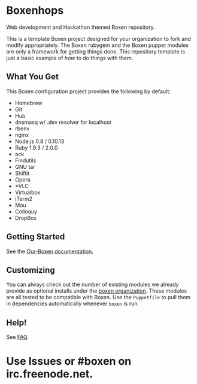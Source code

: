 Boxenhops
=========

Web development and Hackathon themed Boxen repository.

This is a template Boxen project designed for your organization to fork and
modify appropriately.
The Boxen rubygem and the Boxen puppet modules are only a framework for getting
things done.
This repository template is just a basic example of _how_ to do things with them.

## What You Get

This Boxen configuration project provides the following by default:

* Homebrew
* Git
* Hub
* dnsmasq w/ .dev resolver for localhost
* rbenv
* nginx
* Node.js 0.8 / 0.10.13
* Ruby 1.9.3 / 2.0.0
* ack
* Findutils
* GNU tar
* Shiftit
* Opera
* *VLC
* Virtualbox
* iTerm2
* Mou
* Colloquy
* DropBox

## Getting Started

See the [Our-Boxen documentation.](https://github.com/boxen/our-boxen)


## Customizing

You can always check out the number of existing modules we already
provide as optional installs under the
[boxen organization](https://github.com/boxen). These modules are all
tested to be compatible with Boxen. Use the `Puppetfile` to pull them
in dependencies automatically whenever `boxen` is run.



## Help!

See [FAQ](https://github.com/boxen/our-boxen/blob/master/docs/faq.md).

Use Issues or #boxen on irc.freenode.net.
=======
